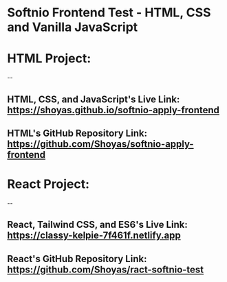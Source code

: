 # Softnio Frontend Test - HTML, CSS and Vanilla JavaScript

# HTML Project:
--
## HTML, CSS, and JavaScript's Live Link: https://shoyas.github.io/softnio-apply-frontend
## HTML's GitHub Repository Link: https://github.com/Shoyas/softnio-apply-frontend

# React Project:
--
## React, Tailwind CSS, and ES6's Live Link: https://classy-kelpie-7f461f.netlify.app
## React's GitHub Repository Link: https://github.com/Shoyas/ract-softnio-test
